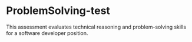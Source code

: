 # ProblemSolving-test
This assessment evaluates technical reasoning and problem-solving skills for a software developer position.
